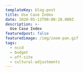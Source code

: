 ```yaml
---
templateKey: blog-post
title: Use Case Index
date: 2020-05-12T00:00:10.000Z
description: >-
  Use Case Index
featuredpost: false
featuredimage: /img/zoom-pan.gif
tags:
  - nccd
  - budget
  - off-site
  - cultural-adjustments
---
```


